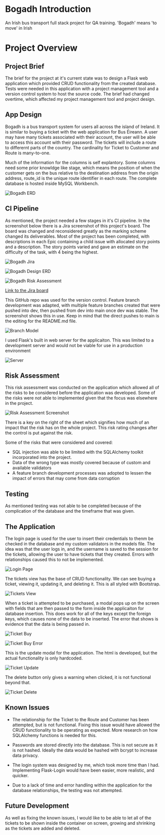 # Bogadh Introduction
An Irish bus transport full stack project for QA training. 'Bogadh' means 'to move' in Irish

# Project Overview

## Project Brief
The brief for the project at it's current state was to design a Flask web application which provided CRUD functionality from the created database. Tests were needed in this application with a project management tool and a version control system to host the source code. The brief had changed overtime, which affected my project management tool and project design. 

## App Design
Bogadh is a bus transport system for users all across the island of Ireland. It is similar to buying a ticket with the web application for Bus Éireann. A user may have many tickets associated with their account, the user will be able to access this account with their password. The tickets will include a route to differernt parts of the country. The cardinality for Ticket to Customer and Route is many-to-one.

Much of the information for the columns is self explantory. Some columns need some prior knowldge like stage, which means the position of when the customer gets on the bus relative to the destination address from the origin address, route_id is the unique route identifier in each route. The complete database is hosted inside MySQL Workbench.

![Bogadh ERD](readme_images/bogadh_erd_screenshot.png)

## CI Pipeline
As mentioned, the project needed a few stages in it's CI pipeline. In the screenshot below there is a Jira screenshot of this project's board. The board was changed and reconsidered greatly as the marking scheme changed its deliverables. Most of the project has been completed, with descriptions in each Epic containing a child issue with allocated story points and a description. The story points varied and gave an estimate on the difficulty of the task, with 4 being the highest. 

![Bogadh Jira](readme_images/bogadh_jira_screenshot.png)

![Bogadh Design ERD](readme_images/design_erd_jira_screenshot.png)

![Bogadh Risk Assessment](readme_images/risk_assessment_jira_screenshot.png)

[Link to the Jira board](https://adam-downey.atlassian.net/jira/software/projects/BOG/boards/2/roadmap?timeline=WEEKS)

This GitHub repo was used for the version control. Feature branch development was adapted, with multiple feature branches created that were pushed into dev, then pushed from dev into main once dev was stable. The screenshot shows this in use. Keep in mind that the direct pushes to main is the editing for the README.md file.

![Branch Model](readme_images/branch_feature_evidence.png)

I used Flask's built in web server for the applicaiton. This was limited to a development server and would not be viable for use in a production environment

![Server](readme_images/local_server.png)

## Risk Assessment
This risk assessment was conducted on the application which allowed all of the risks to be considered before the application was developed. Some of the risks were not able to implemented given that the focus was elsewhere in the project.

![Risk Assessment Screenshot](readme_images/excel_screenshot_risk_assessment.png)

There is a key on the right of the sheet which signifies how much of an impact that the risk has on the whole project. This risk rating changes after the control is put against the risk.

Some of the risks that were considered and covered:
* SQL injection was able to be limited with the SQLAlchemy toolkit incorporated into the project.
* Data of the wrong type was mostly covered because of custom and available validators
* A feature branch development processes was adopted to lessen the impact of errors that may come from data corruption 

## Testing
As mentioned testing was not able to be completed because of the complication of the database and the timeframe that was given.

## The Application
The login page is used for the user to insert their credentials to thenm be checked in the database and my custom validators in the models file. The idea was that the user logs in, and the username is saved to the session for the tickets, allowing the user to have tickets that they created. Errors with relationships caused this to not be implemented.

![Login Page](readme_images/login_bogadh_web_application.png)

The tickets view has the base of CRUD functionality. We can see buying a ticket, viewing it, updating it, and deleting it. This is all styled with Bootstrap.

![Tickets View](readme_images/tickets_overview_web_application.png)

When a ticket is attempted to be purchased, a modal pops up on the screen with fields that are then passed to the form inside the applicaiton for database insertion. This does work for all of the keys except the foreign keys, which causes none of the data to be inserted. The error that shows is evidence that the data is being passed in.

![Ticket Buy](readme_images/buy_ticket_bogadh_web_application.png)

![Ticket Buy Error](readme_images/tickets_buy_error_web_application.png)

This is the update modal for the application. The html is developed, but the actual functionality is only hardcoded. 

![Ticket Update](readme_images/update_ticket_bogadh_web_application.png)

The delete button only gives a warning when clicked, it is not functional beyond that.

![Ticket Delete](readme_images/delete_ticket_bogadh_web_application.png)

## Known Issues
* The relationship for the Ticket to the Route and Customer has been attempted, but is not functional. Fixing this issue would have allowed the CRUD functionality to be operating as expected. More research on how SQLAlchemy functions is needed for this.

* Passwords are stored directly into the database. This is not secure as it is not hashed. Ideally the data would be hashed with bcrypt to increase data privacy.

* The login system was designed by me, which took more time than I had. Implementing Flask-Login would have been easier, more realistic, and quicker.

* Due to a lack of time and error handling within the application for the database relationships, the testing was not attempted.

## Future Development
As well as fixing the known issues, I would like to be able to let all of the tickets to be shown inside the container on screen, growing and shrinking as the tickets are added and deleted.


